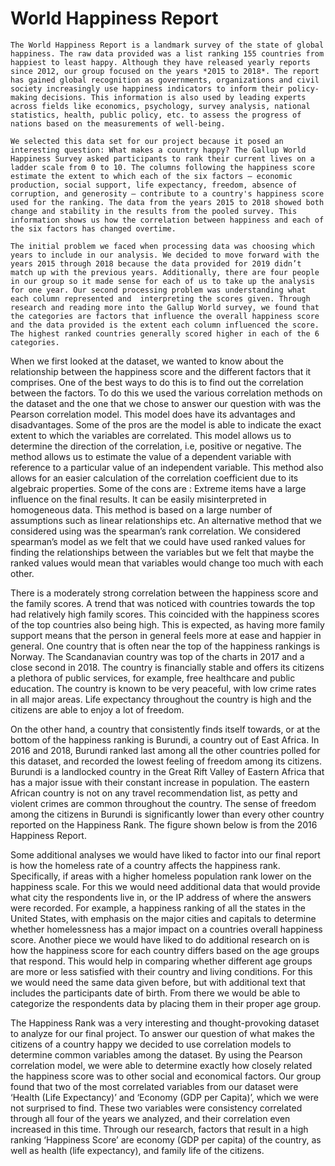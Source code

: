 # World Happiness Report


	The World Happiness Report is a landmark survey of the state of global happiness. The raw data provided was a list ranking 155 countries from happiest to least happy. Although they have released yearly reports since 2012, our group focused on the years *2015 to 2018*. The report has gained global recognition as governments, organizations and civil society increasingly use happiness indicators to inform their policy-making decisions. This information is also used by leading experts across fields like economics, psychology, survey analysis, national statistics, health, public policy, etc. to assess the progress of nations based on the measurements of well-being.
  
	We selected this data set for our project because it posed an interesting question: What makes a country happy? The Gallup World Happiness Survey asked participants to rank their current lives on a ladder scale from 0 to 10. The columns following the happiness score estimate the extent to which each of the six factors – economic production, social support, life expectancy, freedom, absence of corruption, and generosity – contribute to a country's happiness score used for the ranking. The data from the years 2015 to 2018 showed both change and stability in the results from the pooled survey. This information shows us how the correlation between happiness and each of the six factors has changed overtime. 
  
	The initial problem we faced when processing data was choosing which years to include in our analysis. We decided to move forward with the years 2015 through 2018 because the data provided for 2019 didn’t match up with the previous years. Additionally, there are four people in our group so it made sense for each of us to take up the analysis for one year. Our second processing problem was understanding what each column represented and  interpreting the scores given. Through research and reading more into the Gallup World survey, we found that the categories are factors that influence the overall happiness score and the data provided is the extent each column influenced the score. The highest ranked countries generally scored higher in each of the 6 categories. 
  
When we first looked at the dataset, we wanted to know about the relationship between the happiness score and the different factors that it comprises. One of the best ways to do this is to find out the correlation between the factors. To do this we used the various correlation methods on the dataset and the one that we chose to answer our question with was the Pearson correlation model. This model does have its advantages and disadvantages. Some of the pros are the model is able to indicate the exact extent to which the variables are correlated. This model allows us to determine the direction of the correlation, i.e, positive or negative. The method allows us to estimate the value of a dependent variable with reference to a particular value of an independent variable. This method also allows for an easier calculation of the correlation coefficient due to its algebraic properties. Some of the cons are : Extreme items have a large influence on the final results. It can be easily misinterpreted in homogeneous data. This method is based on a large number of assumptions such as linear relationships etc. An alternative method that we considered using was the spearman’s rank correlation. We considered spearman’s model as we felt that we could have used ranked values for finding the relationships between the variables but we felt that maybe the ranked values would mean that variables would change too much with each other.

                                                                         
There is a moderately strong correlation between the happiness score and the family scores. A trend that was noticed with countries towards the top had relatively high family scores. This coincided with the happiness scores of the top countries also being high. This is expected, as having more family support means that the person in general feels more at ease and happier in general. One country that is often near the top of the happiness rankings is Norway. The Scandanavian country was top of the charts in 2017 and a close second in 2018. The country is financially stable and offers its citizens a plethora of public services, for example, free healthcare and public education. The country is known to be very peaceful, with low crime rates in all major areas. Life expectancy throughout the country is high and the citizens are able to enjoy a lot of freedom.

On the other hand, a country that consistently finds itself towards, or at the bottom of the happiness ranking is Burundi, a country out of East Africa. In 2016 and 2018, Burundi ranked last among all the other countries polled for this dataset, and recorded the lowest feeling of freedom among its citizens. Burundi is a landlocked country in the Great Rift Valley of Eastern Africa that has a major issue with their constant increase in population. The eastern African country is not on any travel recommendation list, as petty and violent crimes are common throughout the country. The sense of freedom among the citizens in Burundi is significantly lower than every other country reported on the Happiness Rank. The figure shown below is from the 2016 Happiness Report.

Some additional analyses we would have liked to factor into our final report is how the homeless rate of a country affects the happiness rank. Specifically, if areas with a higher homeless population rank lower on the happiness scale. For this we would need additional data that would provide what city the respondents live in, or the IP address of where the answers were recorded. For example, a happiness ranking of all the states in the United States, with emphasis on the major cities and capitals to determine whether homelessness has a major impact on a countries overall happiness score. Another piece we would have liked to do additional research on is how the happiness score for each country differs based on the age groups that respond. This would help in comparing whether different age groups are more or less satisfied with their country and living conditions. For this we would need the same data given before, but with additional text that includes the participants date of birth. From there we would be able to categorize the respondents data by placing them in their proper age group.


The Happiness Rank was a very interesting and thought-provoking dataset to analyze for our final project. To answer our question of what makes the citizens of a country happy we decided to use correlation models to determine common variables among the dataset. By using the Pearson correlation model, we were able to determine exactly how closely related the happiness score was to other social and economical factors. Our group found that two of the most correlated variables from our dataset were ‘Health (Life Expectancy)’ and ‘Economy (GDP per Capita)’, which we were not surprised to find. These two variables were consistency correlated through all four of the years we analyzed, and their correlation even increased in this time. Through our research, factors that result in a high ranking ‘Happiness Score’ are economy (GDP per capita) of the country, as well as health (life expectancy), and family life of the citizens.
